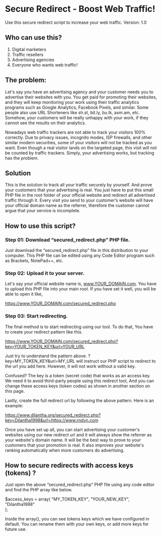 # Secure Redirect - Boost Web Traffic!
Use this secure redirect script to increase your web traffic.
Version: 1.0

## Who can use this?

1) Digital marketers
2) Traffic resellers
3) Advertising agencies
4) Everyone who wants web traffic!

## The problem:

Let's say you have an advertising agency and your customer needs you to advertise their websites with you. You get paid for promoting their websites, and they will keep monitoring your work using their traffic analytics programs such as Google Analytics, Facebook Pixels, and similar. Some people also use URL Shorteners like sh.st, bit.ly, bu.lk, axm.am, etc. Somehow, your customers will be really unhappy with your work, if they cannot see the results on their analytics.

Nowadays web traffic trackers are not able to track your visitors 100% correctly. Due to privacy issues, incognito modes, ISP firewalls, and other similar modern securities, some of your visitors will not be tracked as you want. Even though a real visitor lands on the targeted page, this visit will not be counted by traffic trackers. Simply, your advertising works, but tracking has the problem.

## Solution

This is the solution to track all your traffic securely by yourself. And prove your customers that your advertising is real. You just have to put this small PHP file in the root folder of your official website and redirect all advertised traffic through it. Every visit you send to your customer’s website will have your official domain name as the referrer, therefore the customer cannot argue that your service is incomplete.


## How to use this script?

### Step 01: Download “secured_redirect.php” PHP file.

Just download the “secured_redirect.php” file in this distribution to your computer. This PHP file can be edited using any Code Editor program such as Brackets, NotePad++, etc.

### Step 02: Upload it to your server.

Let's say your official website name is, www.YOUR_DOMAIN.com. You have to upload this PHP file into your main root. If you have set it well, you will be able to open it like, 

https://www.YOUR_DOMAIN.com/secured_redirect.php 

### Step 03: Start redirecting.

The final method is to start redirecting using our tool. To do that, You have to create your redirect pattern like this. 

https://www.YOUR_DOMAIN.com/secured_redirect.php?key=YOUR_TOKEN_KEY&url=YOUR_URL

Just try to understand the pattern above. ?key=MY_TOKEN_KEY&url=MY_URL will instruct our PHP script to redirect to the url you add here. However, it will not work without a valid key.

Confused? The key is a token (secret code) that works as an access key. We need it to avoid third-party people using this redirect tool, And you can change these access keys (token codes) as shown in another section on this page.

Lastly, create the full redirect url by following the above pattern. Here is an example:

https://www.dilantha.org/secured_redirect.php?key=Dilantha1998&url=https://www.rndvn.com

Once you have set up all, you can start advertising your customer's websites using our new redirect url and it will always show the referrer as your website's domain name. It will be the best way to prove to your customers that your promotion is real. It also improves your website's ranking automatically when more customers do advertising.

## How to secure redirects with access keys (tokens) ?

Just open the above “secured_redirect.php” PHP file using any code editor and find the PHP array like below.

$access_keys = array(
    "MY_TOKEN_KEY",
    "YOUR_NEW_KEY",
    "Dilantha1998"    
);

Inside the array(), you can see tokens keys which we have configured in default. You can rename them with your own keys, or add more keys for future use.

